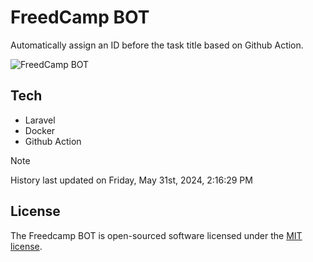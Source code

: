 # FreedCamp BOT

Automatically assign an ID before the task title based on Github Action.

![FreedCamp BOT](https://repository-images.githubusercontent.com/737932867/7d34798b-2680-471c-b089-a78a718d3d6a)

## Tech

- Laravel
- Docker
- Github Action

> [!NOTE]  
> History last updated on Friday, May 31st, 2024, 2:16:29 PM

## License

The Freedcamp BOT is open-sourced software licensed under the [MIT license](https://opensource.org/licenses/MIT).
